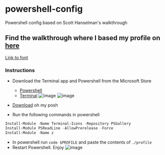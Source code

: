 # powershell-config
Powershell config based on Scott Hanselman's walkthrough

## Find the walkthrough where I based my profile on [here](https://www.hanselman.com/blog/my-ultimate-powershell-prompt-with-oh-my-posh-and-the-windows-terminal)

[Link to font](https://github.com/ryanoasis/nerd-fonts/releases/download/v2.1.0/CascadiaCode.zip?WT.mc_id=-blog-scottha)

### Instructions
- Download the Terminal app and Powershell from the Microsoft Store
  - [Powershell](https://www.microsoft.com/store/productId/9MZ1SNWT0N5D?ocid=pdpshare)
  - [Terminal](https://www.microsoft.com/store/productId/9N0DX20HK701?ocid=pdpshare)
![image](https://github.com/geolawton/powershell-config/assets/90012201/a1ae4eea-7b85-448e-9cfa-7af346fe89da)
![image](https://github.com/geolawton/powershell-config/assets/90012201/4316e5c1-fb83-4ebc-81e4-18b647381065)
  
- [Download](https://ohmyposh.dev/) oh my posh
- Run the following commands in powershell
```powershell
Install-Module -Name Terminal-Icons -Repository PSGallery
Install-Module PSReadLine -AllowPrerelease -Force
Install-Module -Name z
```
- In powershell run `code $PROFILE` and paste the contents of `./profile`
- Restart Powershell. Enjoy
![image](https://github.com/geolawton/powershell-config/assets/90012201/e121f96c-1282-468e-8f5e-a72c69882d2b)
